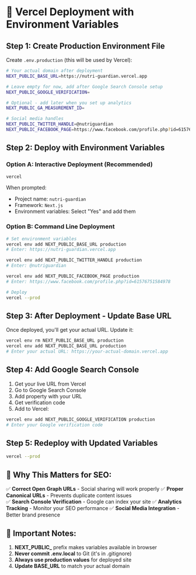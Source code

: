 # 🚀 Vercel Deployment with Environment Variables

## Step 1: Create Production Environment File
Create `.env.production` (this will be used by Vercel):

```bash
# Your actual domain after deployment
NEXT_PUBLIC_BASE_URL=https://nutri-guardian.vercel.app

# Leave empty for now, add after Google Search Console setup
NEXT_PUBLIC_GOOGLE_VERIFICATION=

# Optional - add later when you set up analytics
NEXT_PUBLIC_GA_MEASUREMENT_ID=

# Social media handles
NEXT_PUBLIC_TWITTER_HANDLE=@nutriguardian
NEXT_PUBLIC_FACEBOOK_PAGE=https://www.facebook.com/profile.php?id=61576751584978
```

## Step 2: Deploy with Environment Variables

### Option A: Interactive Deployment (Recommended)
```bash
vercel
```
When prompted:
- Project name: `nutri-guardian`
- Framework: `Next.js`
- Environment variables: Select "Yes" and add them

### Option B: Command Line Deployment
```bash
# Set environment variables
vercel env add NEXT_PUBLIC_BASE_URL production
# Enter: https://nutri-guardian.vercel.app

vercel env add NEXT_PUBLIC_TWITTER_HANDLE production  
# Enter: @nutriguardian

vercel env add NEXT_PUBLIC_FACEBOOK_PAGE production
# Enter: https://www.facebook.com/profile.php?id=61576751584978

# Deploy
vercel --prod
```

## Step 3: After Deployment - Update Base URL

Once deployed, you'll get your actual URL. Update it:
```bash
vercel env rm NEXT_PUBLIC_BASE_URL production
vercel env add NEXT_PUBLIC_BASE_URL production
# Enter your actual URL: https://your-actual-domain.vercel.app
```

## Step 4: Add Google Search Console

1. Get your live URL from Vercel
2. Go to Google Search Console
3. Add property with your URL
4. Get verification code
5. Add to Vercel:
```bash
vercel env add NEXT_PUBLIC_GOOGLE_VERIFICATION production
# Enter your Google verification code
```

## Step 5: Redeploy with Updated Variables
```bash
vercel --prod
```

## 🎯 Why This Matters for SEO:

✅ **Correct Open Graph URLs** - Social sharing will work properly
✅ **Proper Canonical URLs** - Prevents duplicate content issues  
✅ **Search Console Verification** - Google can index your site
✅ **Analytics Tracking** - Monitor your SEO performance
✅ **Social Media Integration** - Better brand presence

## 🚨 Important Notes:

1. **NEXT_PUBLIC_** prefix makes variables available in browser
2. **Never commit .env.local** to Git (it's in .gitignore)
3. **Always use production values** for deployed site
4. **Update BASE_URL** to match your actual domain
